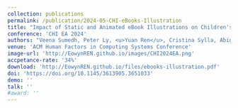 ```yaml
---
collection: publications
permalink: /publication/2024-05-CHI-eBooks-Illustration
title: "Impact of Static and Animated eBook Illustrations on Children's Engagement, Enjoyment, and Information Recall"
conference: 'CHI EA 2024'
authors: "Veena Sumedh, Peter Ly, <u>Yuan Ren</u>, Cristina Sylla, Abigail Plata, Ahmed Sabbir Arif"
venue: 'ACM Human Factors in Computing Systems Conference'
image-url: 'http://EowynREN.github.io/images/CHI2024EA.png'
accpetance-rate: '34%'
download: 'http://EowynREN.github.io/files/ebooks-illustration.pdf'
doi: 'https://doi.org/10.1145/3613905.3651033'
demo: ''
talk: ''
#award: ''
---
```

